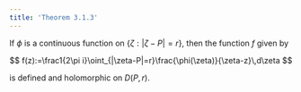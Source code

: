 ```yaml
---
title: 'Theorem 3.1.3'
---
```


If $\phi$ is a continuous function on $\{\zeta:|\zeta-P|=r\}$, then
the function $f$ given by

$$
f(z):=\frac1{2\pi
i}\oint_{|\zeta-P|=r}\frac{\phi(\zeta)}{\zeta-z}\,d\zeta
$$

is defined and holomorphic on $D(P,r)$.
